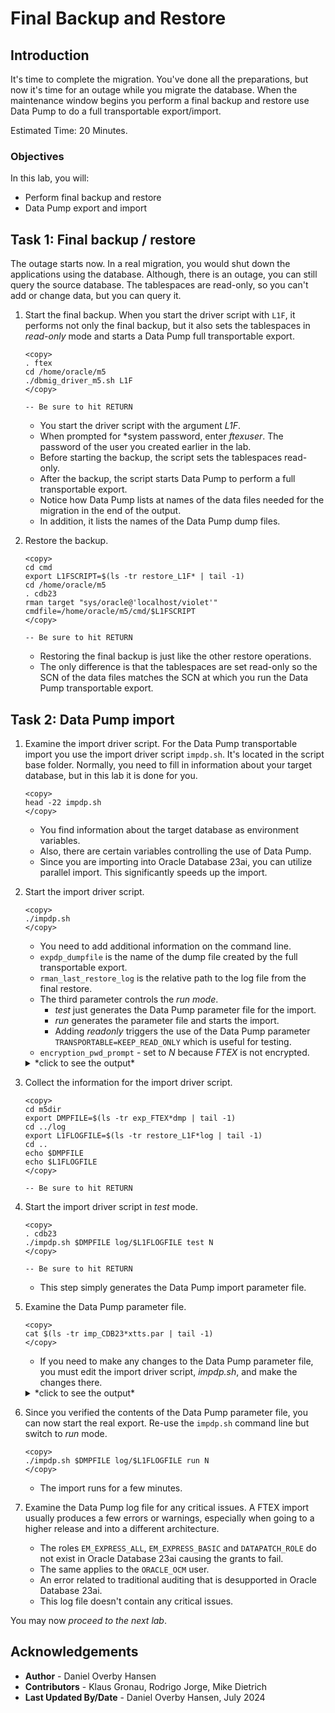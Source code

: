 # Final Backup and Restore

## Introduction

It's time to complete the migration. You've done all the preparations, but now it's time for an outage while you migrate the database. When the maintenance window begins you perform a final backup and restore use Data Pump to do a full transportable export/import.

Estimated Time: 20 Minutes.

### Objectives

In this lab, you will:

* Perform final backup and restore
* Data Pump export and import

## Task 1: Final backup / restore

The outage starts now. In a real migration, you would shut down the applications using the database. Although, there is an outage, you can still query the source database. The tablespaces are read-only, so you can't add or change data, but you can query it. 

1. Start the final backup. When you start the driver script with `L1F`, it performs not only the final backup, but it also sets the tablespaces in *read-only* mode and starts a Data Pump full transportable export. 

    ```
    <copy>
    . ftex
    cd /home/oracle/m5
    ./dbmig_driver_m5.sh L1F
    </copy>

    -- Be sure to hit RETURN
    ```

    * You start the driver script with the argument *L1F*.
    * When prompted for *system password, enter *ftexuser*. The password of the user you created earlier in the lab. 
    * Before starting the backup, the script sets the tablespaces read-only. 
    * After the backup, the script starts Data Pump to perform a full transportable export. 
    * Notice how Data Pump lists at names of the data files needed for the migration in the end of the output. 
    * In addition, it lists the names of the Data Pump dump files. 

2. Restore the backup.

    ```
    <copy>
    cd cmd
    export L1FSCRIPT=$(ls -tr restore_L1F* | tail -1) 
    cd /home/oracle/m5
    . cdb23
    rman target "sys/oracle@'localhost/violet'" cmdfile=/home/oracle/m5/cmd/$L1FSCRIPT
    </copy>

    -- Be sure to hit RETURN
    ```

    * Restoring the final backup is just like the other restore operations. 
    * The only difference is that the tablespaces are set read-only so the SCN of the data files matches the SCN at which you run the Data Pump transportable export.

## Task 2: Data Pump import

1. Examine the import driver script. For the Data Pump transportable import you use the import driver script `impdp.sh`. It's located in the script base folder. Normally, you need to fill in information about your target database, but in this lab it is done for you.

    ```
    <copy>
    head -22 impdp.sh
    </copy>
    ```

    * You find information about the target database as environment variables. 
    * Also, there are certain variables controlling the use of Data Pump.
    * Since you are importing into Oracle Database 23ai, you can utilize parallel import. This significantly speeds up the import. 
    
2. Start the import driver script.

    ```
    <copy>
    ./impdp.sh
    </copy>
    ```

    * You need to add additional information on the command line.
    * `expdp_dumpfile` is the name of the dump file created by the full transportable export.
    * `rman_last_restore_log` is the relative path to the log file from the final restore.
    * The third parameter controls the *run mode*. 
        * *test* just generates the Data Pump parameter file for the import.
        * *run* generates the parameter file and starts the import.
        * Adding *readonly* triggers the use of the Data Pump parameter `TRANSPORTABLE=KEEP_READ_ONLY` which is useful for testing.
    * `encryption_pwd_prompt` - set to *N* because *FTEX* is not encrypted.

    <details>
    <summary>*click to see the output*</summary>
    ``` text
    $ ./impdp.sh
    Please call this script using the syntax ./impdp.sh
    Example: # sh impdp.sh <expdp_dumpfile> <rman_last_restore_log> [run|test|run-readonly|test-readonly] <encryption_pwd_prompt[Y|N]>
    ```
    </details>

3. Collect the information for the import driver script.

    ```
    <copy>
    cd m5dir
    export DMPFILE=$(ls -tr exp_FTEX*dmp | tail -1)
    cd ../log
    export L1FLOGFILE=$(ls -tr restore_L1F*log | tail -1)
    cd ..
    echo $DMPFILE
    echo $L1FLOGFILE
    </copy>

    -- Be sure to hit RETURN
    ```

4. Start the import driver script in *test* mode. 

    ```
    <copy>
    . cdb23
    ./impdp.sh $DMPFILE log/$L1FLOGFILE test N
    </copy>

    -- Be sure to hit RETURN
    ```

    * This step simply generates the Data Pump import parameter file. 

5. Examine the Data Pump parameter file.

    ```
    <copy>
    cat $(ls -tr imp_CDB23*xtts.par | tail -1)
    </copy>
    ```

    * If you need to make any changes to the Data Pump parameter file, you must edit the import driver script, *impdp.sh*, and make the changes there. 

    <details>
    <summary>*click to see the output*</summary>
    ``` text
    $ cat $(ls -tr imp_CDB23*xtts.par | tail -1)
    userid='system@localhost/violet'
    dumpfile=exp_FTEX_240621100752.dmp
    directory=M5DIR
    LOGTIME=ALL
    TRACE=0
    PARALLEL=4
    LOGFILE=imp_CDB23_240621101933_xtts.log
    METRICS=YES
    ENCRYPTION_PWD_PROMPT=NO
    TRANSPORT_DATAFILES=
    '/u01/app/oracle/oradata/CDB23/1677972AFD1B4805E065000000000001/datafile/o1_mf_users_m7bhc8p0_.dbf'        ```
    </details>

6. Since you verified the contents of the Data Pump parameter file, you can now start the real export. Re-use the `impdp.sh` command line but switch to *run* mode. 

    ```
    <copy>
    ./impdp.sh $DMPFILE log/$L1FLOGFILE run N
    </copy>
    ```

    * The import runs for a few minutes. 

7. Examine the Data Pump log file for any critical issues. A FTEX import usually produces a few errors or warnings, especially when going to a higher release and into a different architecture.

    * The roles `EM_EXPRESS_ALL`, `EM_EXPRESS_BASIC` and `DATAPATCH_ROLE` do not exist in Oracle Database 23ai causing the grants to fail.
    * The same applies to the `ORACLE_OCM` user.
    * An error related to traditional auditing that is desupported in Oracle Database 23ai.
    * This log file doesn't contain any critical issues.

You may now *proceed to the next lab*.

## Acknowledgements

* **Author** - Daniel Overby Hansen
* **Contributors** - Klaus Gronau, Rodrigo Jorge, Mike Dietrich
* **Last Updated By/Date** - Daniel Overby Hansen, July 2024

